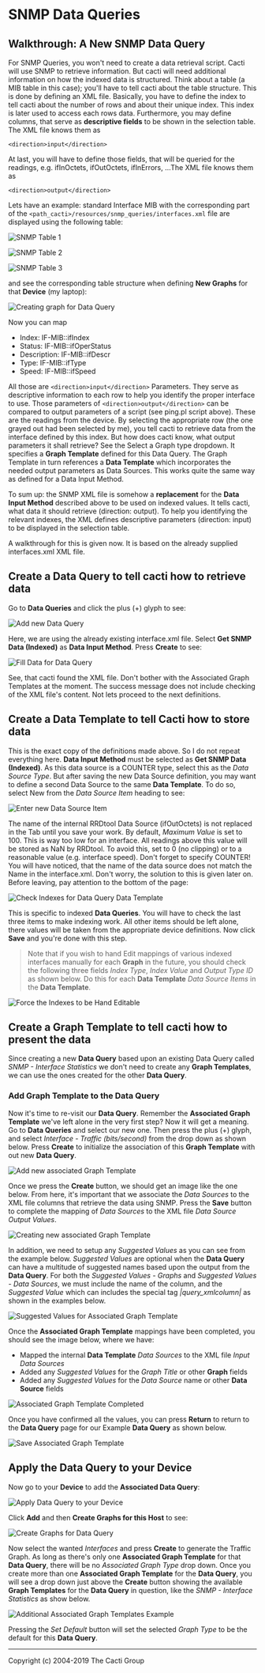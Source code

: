 # SNMP Data Queries

## Walkthrough: A New SNMP Data Query

For SNMP Queries, you won't need to create a data retrieval script. Cacti will use SNMP to retrieve information. But cacti will need additional information on how the indexed data is structured. Think about a table (a MIB table in this case); you'll have to tell cacti about the table structure. This is done by defining an XML file. Basically, you have to define the index to tell cacti about the number of rows and about their unique index. This index is later used to access each rows data. Furthermore, you may define columns, that serve as **descriptive fields** to be shown in the selection table. The XML file knows them as

`<direction>input</direction>`

At last, you will have to define those fields, that will be queried for the readings, e.g. ifInOctets, ifOutOctets, ifInErrors, …The XML file knows them as

`<direction>output</direction>`

Lets have an example: standard Interface MIB with the corresponding part of the `<path_cacti>/resources/snmp_queries/interfaces.xml` file are displayed using the following table:

![SNMP Table 1](images/snmp_dqw_table1.png)

![SNMP Table 2](images/snmp_dqw_table2.png)

![SNMP Table 3](images/snmp_dqw_table3.png)

and see the corresponding table structure when defining **New Graphs** for that **Device** (my laptop):

![Creating graph for Data Query](images/r-dq-1.png)

Now you can map

- Index: IF-MIB::ifIndex
- Status: IF-MIB::ifOperStatus
- Description: IF-MIB::ifDescr
- Type: IF-MIB::ifType
- Speed: IF-MIB::ifSpeed

All those are `<direction>input</direction>` Parameters. They serve as descriptive information to each row to help you identify the proper interface to use. Those parameters of `<direction>output</direction>` can be compared to output parameters of a script (see ping.pl script above). These are the readings from the device. By selecting the appropriate row (the one grayed out had been selected by me), you tell cacti to retrieve data from the interface defined by this index. But how does cacti know, what output parameters it shall retrieve? See the Select a Graph type dropdown. It specifies a **Graph Template** defined for this Data Query. The Graph Template in turn references a **Data Template** which incorporates the needed output parameters as Data Sources. This works quite the same way as defined for a Data Input Method.

To sum up: the SNMP XML file is somehow a **replacement** for the **Data Input Method** described above to be used on indexed values. It tells cacti, what data it should retrieve (direction: output). To help you identifying the relevant indexes, the XML defines descriptive parameters (direction: input) to be displayed in the selection table.

A walkthrough for this is given now. It is based on the already supplied interfaces.xml XML file.

## Create a Data Query to tell cacti how to retrieve data

Go to **Data Queries** and click the plus (+) glyph to see:

![Add new Data Query](images/r-dq1_0.png)

Here, we are using the already existing interface.xml file. Select **Get SNMP Data (Indexed)** as **Data Input Method**. Press **Create** to see:

![Fill Data for Data Query](images/r-dq2.png)

See, that cacti found the XML file. Don't bother with the Associated Graph Templates at the moment. The success message does not include checking of the XML file's content. Not lets proceed to the next definitions.

## Create a Data Template to tell Cacti how to store data

This is the exact copy of the definitions made above. So I do not repeat everything here. **Data Input Method** must be selected as **Get SNMP Data (Indexed)**. As this data source is a COUNTER type, select this as the *Data Source Type*. But after saving the new Data Source definition, you may want to define a second Data Source to the same **Data Template**. To do so, select New from the *Data Source Item* heading to see:

![Enter new Data Source Item](images/r-dq-dt1.png)

The name of the internal RRDtool Data Source (ifOutOctets) is not replaced in the Tab until you save your work. By default, *Maximum Value* is set to 100. This is way too low for an interface. All readings above this value will be stored as NaN by RRDtool. To avoid this, set to 0 (no clipping) or to a reasonable value (e.g. interface speed). Don't forget to specify COUNTER! You will have noticed, that the name of the data source does not match the Name in the interface.xml. Don't worry, the solution to this is given later on. Before leaving, pay attention to the bottom of the page:

![Check Indexes for Data Query Data Template](images/r-dq-dt2.png)

This is specific to indexed **Data Queries**. You will have to check the last three items to make indexing work. All other items should be left alone, there values will be taken from the appropriate device definitions. Now click **Save** and you're done with this step.

> Note that if you wish to hand Edit mappings of various indexed interfaces manually for each **Graph** in the future, you should check the following three fields *Index Type*, *Index Value* and *Output Type ID* as shown below.  Do this for each **Data Template** *Data Source Items* in the **Data Template**.

![Force the Indexes to be Hand Editable](images/r-dq-dt3.png)

## Create a Graph Template to tell cacti how to present the data

Since creating a new **Data Query** based upon an existing Data Query called *SNMP - Interface Statistics* we don't need to create any **Graph Templates**, we can use the ones created for the other **Data Query**.

### Add Graph Template to the Data Query

Now it's time to re-visit our **Data Query**. Remember the **Associated Graph Template** we've left alone in the very first step? Now it will get a meaning.  Go to **Data Queries** and select our new one. Then press the plus (+) glyph, and select *Interface - Traffic (bits/second)* from the drop down as shown below.  Press **Create** to initialize the association of this **Graph Template** with out new **Data Query**.

![Add new associated Graph Template](images/r-dq3_0.png)

Once we press the **Create** button, we should get an image like the one below.  From here, it's important that we associate the *Data Sources* to the XML file columns that retrieve the data using SNMP.  Press the **Save** button to complete the mapping of *Data Sources* to the XML file *Data Source Output Values*.

![Creating new associated Graph Template](images/r-dq4.png)

In addition, we need to setup any *Suggested Values* as you can see from the example below.  *Suggested Values* are optional when the **Data Query** can have a multitude of suggested names based upon the output from the **Data Query**.  For both the *Suggested Values - Graphs* and *Suggested Values - Data Sources*, we must include the name of the column, and the *Suggested Value* which can includes the special tag *|query_xmlcolumn|* as shown in the examples below.

![Suggested Values for Associated Graph Template](images/r-dq5.png)

Once the **Associated Graph Template** mappings have been completed, you should see the image below, where we have:

- Mapped the internal **Data Template** *Data Sources* to the XML file *Input Data Sources*
- Added any *Suggested Values* for the *Graph Title* or other **Graph** fields
- Added any *Suggested Values* for the *Data Source* name or other **Data Source** fields

![Associated Graph Template Completed](images/r-dq6.png)

Once you have confirmed all the values, you can press **Return** to return to the **Data Query** page for our Example **Data Query** as shown below.

![Save Associated Graph Template](images/r-dq7.png)

## Apply the Data Query to your Device

Now go to your **Device** to add the **Associated Data Query**:

![Apply Data Query to your Device](images/r-dq-dev1_0.png)

Click **Add** and then **Create Graphs for this Host** to see:

![Create Graphs for Data Query](images/r-dq-dev2.png)

Now select the wanted *Interfaces* and press **Create** to generate the Traffic Graph. As long as there's only one **Associated Graph Template** for that **Data Query**, there will be no *Associated Graph Type* drop down.  Once you create more than one **Associated Graph Template** for the **Data Query**, you will see a drop down just above the **Create** button showing the available **Graph Templates** for the **Data Query** in question, like the *SNMP - Interface Statistics* as show below.

![Additional Associated Graph Templates Example](images/r-dq-dev3.png)

Pressing the *Set Default* button will set the selected *Graph Type* to be the default for this **Data Query**.

---
Copyright (c) 2004-2019 The Cacti Group
